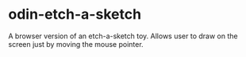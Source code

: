 # odin-etch-a-sketch
A browser version of an etch-a-sketch toy.
Allows user to draw on the screen just by moving the mouse pointer.